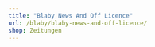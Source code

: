 ```yaml
---
title: "Blaby News And Off Licence"
url: /blaby/blaby-news-and-off-licence/
shop: Zeitungen
---
```

